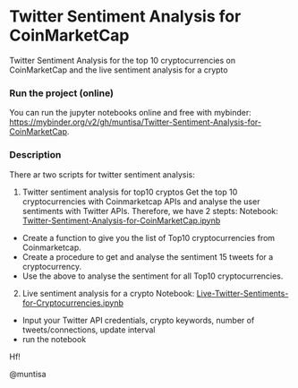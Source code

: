 # Twitter Sentiment Analysis for CoinMarketCap
Twitter Sentiment Analysis for the top 10 cryptocurrencies on CoinMarketCap and the live sentiment analysis for a crypto

### Run the project (online)

You can run the jupyter notebooks online and free with mybinder: https://mybinder.org/v2/gh/muntisa/Twitter-Sentiment-Analysis-for-CoinMarketCap.

### Description

There ar two scripts for twitter sentiment analysis:
1. Twitter sentiment analysis for top10 cryptos
Get the top 10 cryptocurrencies with Coinmarketcap APIs and analyse the user sentiments with Twitter APIs. Therefore, we have 2 stepts:
Notebook: [Twitter-Sentiment-Analysis-for-CoinMarketCap.ipynb](./Twitter-Sentiment-Analysis-for-CoinMarketCap.ipynb)
* Create a function to give you the list of Top10 cryptocurrencies from Coinmarketcap.
* Create a procedure to get and analyse the sentiment 15 tweets for a cryptocurrency.
* Use the above to analyse the sentiment for all Top10 cryptocurrencies.

2. Live sentiment analysis for a crypto
Notebook: [Live-Twitter-Sentiments-for-Cryptocurrencies.ipynb](Live-Twitter-Sentiments-for-Cryptocurrencies.ipynb)
* Input your Twitter API credentials, crypto keywords, number of tweets/connections, update interval
* run the notebook

Hf!

@muntisa
